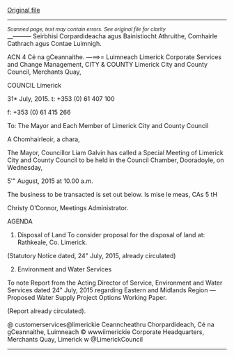 [Original file](https://www.limerick.ie/sites/default/files/media/documents/2017-06/Agenda%20for%20Special%20Meeting%20of%20Limerick%20City%20and%20County%20Council%20-%205th%20August%202015.pdf)

---
*<small>Scanned page, text may contain errors. See original file for clarity</small>*  
__—_——_ Seirbhisi Corpardideacha agus Bainistiocht Athruithe,
Comhairle Cathrach agus Contae Luimnigh.

ACN 4 Cé na gCeannaithe.
—==>= Luimneach
Limerick Corporate Services and Change Management,
CITY & COUNTY Limerick City and County Council,
Merchants Quay,

COUNCIL Limerick

31* July, 2015. t: +353 (0) 61 407 100

f: +353 (0) 61 415 266

To: The Mayor and Each Member of Limerick City and County Council

A Chomhairleoir, a chara,

The Mayor, Councillor Liam Galvin has called a Special Meeting of Limerick City and
County Council to be held in the Council Chamber, Dooradoyle, on Wednesday,

5'" August, 2015 at 10.00 a.m.

The business to be transacted is set out below.
Is mise le meas,
CAs 5 tH

Christy O’Connor,
Meetings Administrator.

AGENDA

1. Disposal of Land
To consider proposal for the disposal of land at:
Rathkeale, Co. Limerick.

(Statutory Notice dated, 24" July, 2015, already circulated)

2. Environment and Water Services

To note Report from the Acting Director of Service, Environment and Water
Services dated 24" July, 2015 regarding Eastern and Midlands Region —
Proposed Water Supply Project Options Working Paper.

(Report already circulated).

@ customerservices@limerickie
Ceanncheathru Chorpardideach, Cé na gCeannaithe, Luimneach © wwwiimerickie
Corporate Headquarters, Merchants Quay, Limerick w @LimerickCouncil


---
